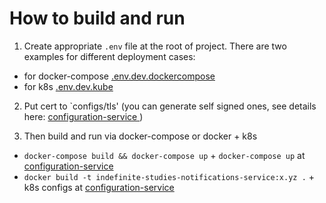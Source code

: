 # How to build and run
1. Create appropriate `.env` file at the root of project. There are two examples for different deployment cases:

 - for docker-compose [.env.dev.dockercompose](https://github.com/ArtemVoronov/indefinite-studies-notifications-service/blob/main/.env.dev.dockercompose)
 - for k8s [.env.dev.kube](https://github.com/ArtemVoronov/indefinite-studies-notifications-service/blob/main/.env.dev.kube)

2. Put cert to `configs/tls' (you can generate self signed ones, see details here: [configuration-service ](https://github.com/ArtemVoronov/indefinite-studies-configuration-service))

3. Then build and run via docker-compose or docker + k8s
 - `docker-compose build && docker-compose up` + `docker-compose up` at [configuration-service ](https://github.com/ArtemVoronov/indefinite-studies-configuration-service)
 - `docker build -t indefinite-studies-notifications-service:x.yz .` + k8s configs at [configuration-service ](https://github.com/ArtemVoronov/indefinite-studies-configuration-service)